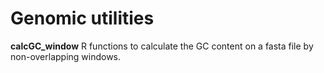 # Genomic utilities

**calcGC_window** R functions to calculate the GC content on a fasta file by non-overlapping windows.
